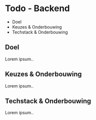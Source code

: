 # Todo - Backend

- Doel
- Keuzes & Onderbouwing
- Techstack & Onderbouwing

## Doel

Lorem ipsum..

## Keuzes & Onderbouwing

Lorem ipsum..

## Techstack & Onderbouwing

Lorem ipsum..
